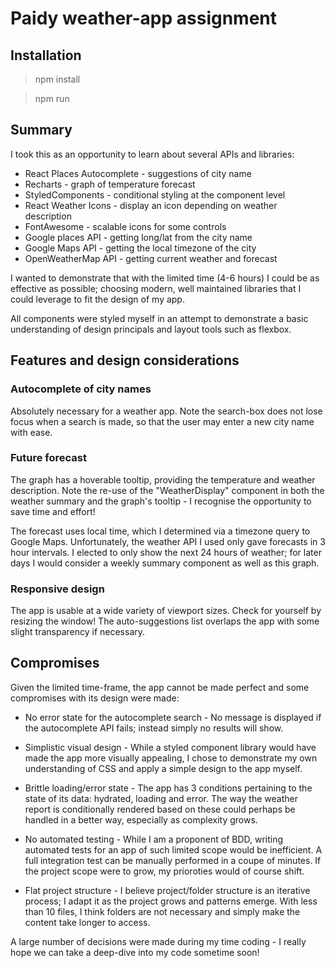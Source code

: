 # Paidy weather-app assignment

## Installation

> npm install

> npm run


## Summary

I took this as an opportunity to learn about several APIs and libraries:

- React Places Autocomplete - suggestions of city name
- Recharts - graph of temperature forecast
- StyledComponents - conditional styling at the component level
- React Weather Icons - display an icon depending on weather description
- FontAwesome - scalable icons for some controls
- Google places API - getting long/lat from the city name
- Google Maps API - getting the local timezone of the city
- OpenWeatherMap API - getting current weather and forecast

I wanted to demonstrate that with the limited time (4-6 hours) I could be as effective as possible; choosing modern, well maintained libraries that I could leverage to fit the design of my app.

All components were styled myself in an attempt to demonstrate a basic understanding of design principals and layout tools such as flexbox.

## Features and design considerations

### Autocomplete of city names

Absolutely necessary for a weather app. Note the search-box does not lose focus when a search is made, so that the user may enter a new city name with ease.

### Future forecast

The graph has a hoverable tooltip, providing the temperature and weather description. Note the re-use of the "WeatherDisplay" component in both the weather summary and the graph's tooltip - I recognise the opportunity to save time and effort!

The forecast uses local time, which I determined via a timezone query to Google Maps. Unfortunately, the weather API I used only gave forecasts in 3 hour intervals. I elected to only show the next 24 hours of weather; for later days I would consider a weekly summary component as well as this graph.

### Responsive design

The app is usable at a wide variety of viewport sizes. Check for yourself by resizing the window! The auto-suggestions list overlaps the app with some slight transparency if necessary.

## Compromises

Given the limited time-frame, the app cannot be made perfect and some compromises with its design were made:

- No error state for the autocomplete search - No message is displayed if the autocomplete API fails; instead simply no results will show.

- Simplistic visual design - While a styled component library would have made the app more visually appealing, I chose to demonstrate my own understanding of CSS and apply a simple design to the app myself.

- Brittle loading/error state - The app has 3 conditions pertaining to the state of its data: hydrated, loading and error. The way the weather report is conditionally rendered based on these could perhaps be handled in a better way, especially as complexity grows.

- No automated testing - While I am a proponent of BDD, writing automated tests for an app of such limited scope would be inefficient. A full integration test can be manually performed in a coupe of minutes. If the project scope were to grow, my prioroties would of course shift.

- Flat project structure - I believe project/folder structure is an iterative process; I adapt it as the project grows and patterns emerge. With less than 10 files, I think folders are not necessary and simply make the content take longer to access.

A large number of decisions were made during my time coding - I really hope we can take a deep-dive into my code sometime soon!

